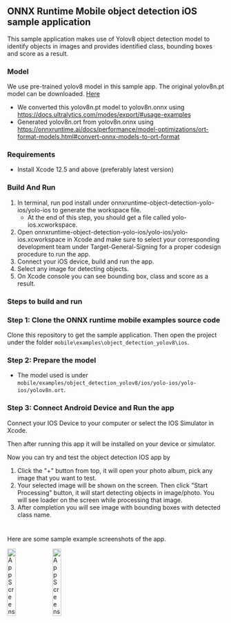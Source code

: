 ## ONNX Runtime Mobile object detection iOS sample application

This sample application makes use of Yolov8 object detection model to identify objects in images and provides identified class, bounding boxes and score as a result.


### Model
We use pre-trained yolov8 model in this sample app. The original yolov8n.pt model can be downloaded. [Here](https://github.com/ultralytics/assets/releases/download/v8.1.0/yolov8n.pt) <br/>
- We converted this yolov8n.pt model to yolov8n.onnx using https://docs.ultralytics.com/modes/export/#usage-examples <br/>
- Generated yolov8n.ort from yolov8n.onnx using https://onnxruntime.ai/docs/performance/model-optimizations/ort-format-models.html#convert-onnx-models-to-ort-format

### Requirements
- Install Xcode 12.5 and above (preferably latest version)

### Build And Run
1. In terminal, run pod install under onnxruntime-object-detection-yolo-ios/yolo-ios to generate the workspace file.
   - At the end of this step, you should get a file called yolo-ios.xcworkspace.
2. Open onnxruntime-object-detection-yolo-ios/yolo-ios/yolo-ios.xcworkspace in Xcode and make sure to select your corresponding development team under Target-General-Signing for a proper codesign 
   procedure to run the app.
3. Connect your iOS device, build and run the app.
4. Select any image for detecting objects.
5. On Xcode console you can see bounding box, class and score as a result.


### Steps to build and run


### Step 1: Clone the ONNX runtime mobile examples source code

Clone this repository to get the sample application. Then open the project under the folder `mobile\examples\object_detection_yolov8\ios`.


### Step 2: Prepare the model

- The model used is under `mobile/examples/object_detection_yolov8/ios/yolo-ios/yolo-ios/yolov8n.ort`.


### Step 3: Connect Android Device and Run the app
  Connect your IOS Device to your computer or select the IOS Simulator in Xcode.

  Then after running this app it will be installed on your device or simulator.

  Now you can try and test the object detection IOS app by 
  1. Click the "+" button from top, it will open your photo album, pick any   image that you want to test.
  2. Your selected image will be shown on the screen. Then click "Start Processing" button, it will start detecting objects in image/photo. You will see loader on the screen while processing that image.
  3. After completion you will see image with bounding boxes with detected class name.

#
Here are some sample example screenshots of the app.

<img width=20% src="images/IMG_1139.PNG" alt="App Screenshot 1" />
<img width=20% src="images/IMG_1140.PNG" alt="App Screenshot 2" />